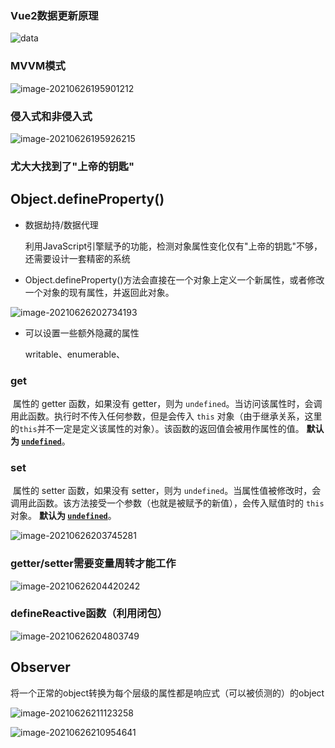 ### Vue2数据更新原理

![data](README.assets/data.png)

### MVVM模式

![image-20210626195901212](README.assets/image-20210626195901212.png)



### 侵入式和非侵入式

![image-20210626195926215](README.assets/image-20210626195926215.png)



### 尤大大找到了"上帝的钥匙"

## Object.defineProperty()

- 数据劫持/数据代理

  利用JavaScript引擎赋予的功能，检测对象属性变化仅有"上帝的钥匙"不够，还需要设计一套精密的系统

- Object.defineProperty()方法会直接在一个对象上定义一个新属性，或者修改一个对象的现有属性，并返回此对象。

![image-20210626202734193](README.assets/image-20210626202734193.png)

- 可以设置一些额外隐藏的属性

  writable、enumerable、

### get

​	属性的 getter 函数，如果没有 getter，则为 `undefined`。当访问该属性时，会调用此函数。执行时不传入任何参数，但是会传入 `this` 对象（由于继承关系，这里的`this`并不一定是定义该属性的对象）。该函数的返回值会被用作属性的值。	**默认为 [`undefined`](https://developer.mozilla.org/zh-CN/docs/Web/JavaScript/Reference/Global_Objects/undefined)**。

### set

​	属性的 setter 函数，如果没有 setter，则为 `undefined`。当属性值被修改时，会调用此函数。该方法接受一个参数（也就是被赋予的新值），会传入赋值时的 `this` 对象。	**默认为 [`undefined`](https://developer.mozilla.org/zh-CN/docs/Web/JavaScript/Reference/Global_Objects/undefined)**。

![image-20210626203745281](README.assets/image-20210626203745281.png)

### getter/setter需要变量周转才能工作

![image-20210626204420242](README.assets/image-20210626204420242.png)



### defineReactive函数（利用闭包）

![image-20210626204803749](README.assets/image-20210626204803749.png)



## Observer

​	将一个正常的object转换为每个层级的属性都是响应式（可以被侦测的）的object

![image-20210626211123258](README.assets/image-20210626211123258.png)

![image-20210626210954641](README.assets/image-20210626210954641.png)